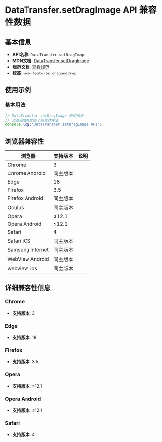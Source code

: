 # DataTransfer.setDragImage API 兼容性数据

## 基本信息

- **API名称**: `DataTransfer.setDragImage`
- **MDN文档**: [DataTransfer.setDragImage](https://developer.mozilla.org/docs/Web/API/DataTransfer/setDragImage)
- **规范文档**: [查看规范](https://html.spec.whatwg.org/multipage/dnd.html#dom-datatransfer-setdragimage-dev)
- **标签**: `web-features:draganddrop`

## 使用示例

### 基本用法

```javascript
// DataTransfer.setDragImage 使用示例
// 请查阅MDN文档了解具体用法
console.log('DataTransfer.setDragImage API');
```

## 浏览器兼容性

| 浏览器 | 支持版本 | 说明 |
|--------|----------|------|
| Chrome | 3 |  |
| Chrome Android | 同主版本 |  |
| Edge | 18 |  |
| Firefox | 3.5 |  |
| Firefox Android | 同主版本 |  |
| Oculus | 同主版本 |  |
| Opera | ≤12.1 |  |
| Opera Android | ≤12.1 |  |
| Safari | 4 |  |
| Safari iOS | 同主版本 |  |
| Samsung Internet | 同主版本 |  |
| WebView Android | 同主版本 |  |
| webview_ios | 同主版本 |  |

## 详细兼容性信息

### Chrome

- **支持版本**: 3

### Edge

- **支持版本**: 18

### Firefox

- **支持版本**: 3.5

### Opera

- **支持版本**: ≤12.1

### Opera Android

- **支持版本**: ≤12.1

### Safari

- **支持版本**: 4

